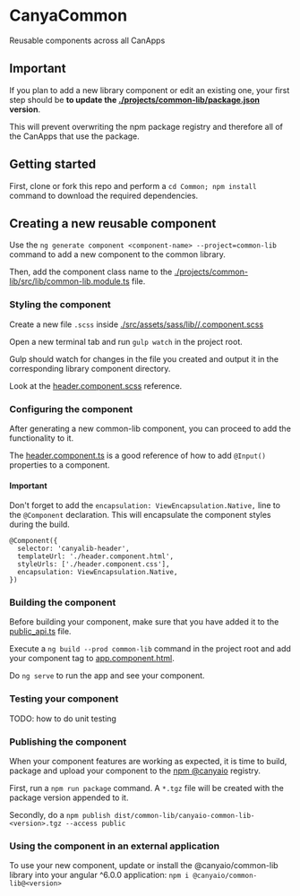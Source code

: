 # CanyaCommon

Reusable components across all CanApps

## Important

If you plan to add a new library component or edit an existing one, your first step should be **to update the [./projects/common-lib/package.json](https://github.com/canyaio/Common/blob/master/projects/common-lib/package.json#L3) version**. 

This will prevent overwriting the npm package registry and therefore all of the CanApps that use the package.

## Getting started

First, clone or fork this repo and perform a `cd Common; npm install` command to download the required dependencies.

## Creating a new reusable component

Use the `ng generate component <component-name> --project=common-lib` command to add a new component to the common library.

Then, add the component class name to the [./projects/common-lib/src/lib/common-lib.module.ts](https://github.com/canyaio/Common/blob/master/projects/common-lib/src/lib/common-lib.module.ts) file.

### Styling the component

Create a new file `.scss` inside [./src/assets/sass/lib/<component-name>/<component-name>.component.scss](https://github.com/canyaio/Common/blob/master/src/assets/sass/lib)

Open a new terminal tab and run `gulp watch` in the project root. 

Gulp should watch for changes in the file you created and output it in the corresponding library component directory.

Look at the [header.component.scss](https://github.com/canyaio/Common/blob/master/src/assets/sass/lib/header/header.component.scss) reference.

### Configuring the component

After generating a new common-lib component, you can proceed to add the functionality to it.

The [header.component.ts](https://github.com/canyaio/Common/blob/master/projects/common-lib/src/lib/header/header.component.ts) is a good reference of how to add `@Input()` properties to a component.

#### Important

Don't forget to add the `encapsulation: ViewEncapsulation.Native,` line to the `@Component` declaration. This will encapsulate the component styles during the build.

```
@Component({
  selector: 'canyalib-header',
  templateUrl: './header.component.html',
  styleUrls: ['./header.component.css'],
  encapsulation: ViewEncapsulation.Native,
})
```

### Building the component

Before building your component, make sure that you have added it to the [public_api.ts](https://github.com/canyaio/Common/blob/master/projects/common-lib/src/public_api.ts) file.

Execute a `ng build --prod common-lib` command in the project root and add your component  tag to [app.component.html](https://github.com/canyaio/Common/blob/master/src/app/app.component.html).

Do `ng serve` to run the app and see your component.

### Testing your component

TODO: how to do unit testing

### Publishing the component

When your component features are working as expected, it is time to build, package and upload your component to the [npm @canyaio](https://www.npmjs.com/package/@canyaio/common-lib) registry.

First, run a `npm run package` command. A `*.tgz` file will be created with the package version appended to it. 

Secondly, do a `npm publish dist/common-lib/canyaio-common-lib-<version>.tgz --access public`

### Using the component in an external application

To use your new component, update or install the @canyaio/common-lib library into your angular ^6.0.0 application: `npm i @canyaio/common-lib@<version>`

